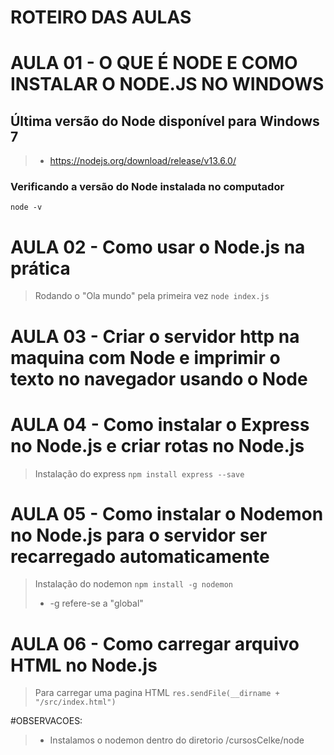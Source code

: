 # ROTEIRO DAS AULAS

# AULA 01 - O QUE É NODE E COMO INSTALAR O NODE.JS NO WINDOWS
## Última versão do Node disponível para Windows 7
>- https://nodejs.org/download/release/v13.6.0/

### Verificando a versão do Node instalada no computador
```node -v```

# AULA 02 - Como usar o Node.js na prática
> Rodando o "Ola mundo" pela primeira vez
```node index.js```

# AULA 03 - Criar o servidor http na maquina com Node e imprimir o texto no navegador usando o Node

# AULA 04 - Como instalar o Express no Node.js e criar rotas no Node.js
> Instalação do express
```npm install express --save```

# AULA 05 - Como instalar o Nodemon no Node.js para o servidor ser recarregado automaticamente
> Instalação do nodemon
```npm install -g nodemon```
>- -g refere-se a "global"

# AULA 06 - Como carregar arquivo HTML no Node.js
> Para carregar uma pagina HTML
```res.sendFile(__dirname + "/src/index.html")```


#OBSERVACOES:
>- Instalamos o nodemon dentro do diretorio /cursosCelke/node